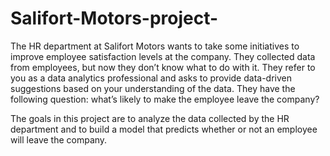 # Salifort-Motors-project-
The HR department at Salifort Motors wants to take some initiatives to improve employee satisfaction levels at the company. They collected data from employees, 
but now they don’t know what to do with it. They refer to you as a data analytics professional 
and asks to provide data-driven suggestions based on your understanding of the data. They have the following question: what’s likely to make the employee leave the company?

The goals in this project are to analyze the data collected by the HR department and to build a model that predicts whether or not an employee will leave the company.
